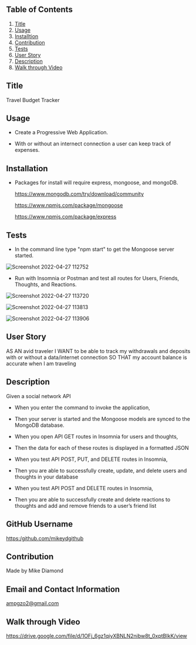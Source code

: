 
  ## Table of Contents
  1. [Title](#Title)
  2. [Usage](#Usage)
  3. [Installtion](#Installtion)
  5. [Contribution](#Contribution)
  6. [Tests](#Test)
  7. [User Story](#Story)
  8. [Description](#Description)
  9. [Walk through Video](#Video)

  ## Title

  Travel Budget Tracker
  
  ## Usage

  * Create a Progressive Web Application.

  * With or without an internect connection a user can keep track of expenses.

  ## Installation
  
  * Packages for install will require express, mongoose, and mongoDB.

    https://www.mongodb.com/try/download/community
  
    https://www.npmjs.com/package/mongoose
  
    https://www.npmjs.com/package/express
  

  ## Tests
  
  * In the command line type "npm start" to get the Mongoose server started.
  
  ![Screenshot 2022-04-27 112752](https://user-images.githubusercontent.com/94988620/165555045-b637a52f-b235-4d28-a960-649d65d32edb.png)

  
  * Run with Insomnia or Postman and test all routes for Users, Friends, Thoughts, and Reactions.
  
  ![Screenshot 2022-04-27 113720](https://user-images.githubusercontent.com/94988620/165556728-9dfb1df8-722e-42e5-852d-a77bf5f9a9e4.png)
  
  ![Screenshot 2022-04-27 113813](https://user-images.githubusercontent.com/94988620/165556915-ac05f04d-7240-4371-9ae5-1d0ab6779ac8.png)
  
  ![Screenshot 2022-04-27 113906](https://user-images.githubusercontent.com/94988620/165557130-fff70691-83c2-4cd0-bcc8-c67949eff4e9.png)


  ## User Story

  AS AN avid traveler
  I WANT to be able to track my withdrawals and deposits with or without a data/internet connection
  SO THAT my account balance is accurate when I am traveling 

  ## Description

  Given a social network API
  
  * When you enter the command to invoke the application,
  * Then your server is started and the Mongoose models are synced to the MongoDB database.

  * When you open API GET routes in Insomnia for users and thoughts,
  * Then the data for each of these routes is displayed in a formatted JSON

  * When you test API POST, PUT, and DELETE routes in Insomnia,
  * Then you are able to successfully create, update, and delete users and thoughts in your database

  * When you test API POST and DELETE routes in Insomnia,
  * Then you are able to successfully create and delete reactions to thoughts and add and remove friends to a user’s friend list

  ## GitHub Username
    
  [https:/github.com/mikeydgithub](https:/github.com/mikeydgithub)
  
  ## Contribution

  Made by Mike Diamond
  
  ## Email and Contact Information
     
  ampgzo2@gmail.com

  ## Walk through Video
  https://drive.google.com/file/d/1OFj_6gz1qiyXBNLN2nibw8t_0xptBIkK/view
  

